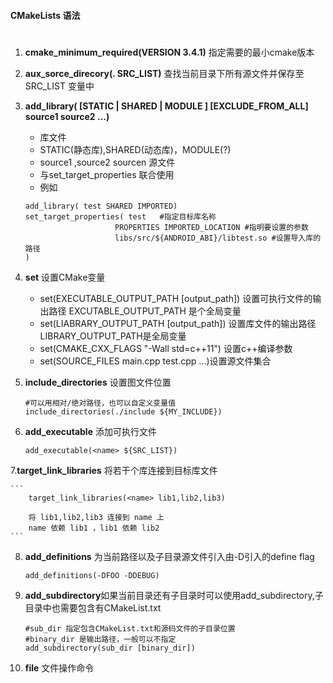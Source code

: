 #### CMakeLists 语法

#

1. **cmake_minimum_required(VERSION 3.4.1)**  指定需要的最小cmake版本
2. **aux_sorce_direcory(. SRC_LIST)** 查找当前目录下所有源文件并保存至 SRC_LIST 变量中
3. **add_library(<name> [STATIC | SHARED | MODULE ] [EXCLUDE_FROM_ALL] source1 source2 ...)**
    - <name> 库文件
    - STATIC(静态库),SHARED(动态库)，MODULE(?)
    - source1 ,source2 sourcen 源文件
    + 与set_target_properties 联合使用
    + 例如 
    ```
    add_library( test SHARED IMPORTED)
    set_target_properties( test   #指定目标库名称
                        PROPERTIES IMPORTED_LOCATION #指明要设置的参数
                        libs/src/${ANDROID_ABI}/libtest.so #设置导入库的路径
    )
    ```
4. **set** 设置CMake变量

     + set(EXECUTABLE_OUTPUT_PATH [output_path]) 设置可执行文件的输出路径 EXCUTABLE_OUTPUT_PATH 是个全局变量
     + set(LIABRARY_OUTPUT_PATH [output_path]) 设置库文件的输出路径LIBRARY_OUTPUT_PATH是全局变量
     + set(CMAKE_CXX_FLAGS "-Wall std=c++11") 设置c++编译参数
     + set(SOURCE_FILES main.cpp test.cpp ...)设置源文件集合 

5. **include_directories** 设置图文件位置
    ```
    #可以用相对/绝对路径，也可以自定义变量值
    include_directories(./include ${MY_INCLUDE})
    ```
6. **add_executable** 添加可执行文件
    ```
    add_executable(<name> ${SRC_LIST})
    ```
7.**target_link_libraries** 将若干个库连接到目标库文件

    ```
        target_link_libraries(<name> lib1,lib2,lib3)
        
        将 lib1,lib2,lib3 连接到 name 上
        name 依赖 lib1 ，lib1 依赖 lib2
    ```
8. **add_definitions** 为当前路径以及子目录源文件引入由-D引入的define flag

    ```
    add_definitions(-DFOO -DDEBUG)
    ```
9. **add_subdirectory**如果当前目录还有子目录时可以使用add_subdirectory,子目录中也需要包含有CMakeList.txt

    ```
    #sub_dir 指定包含CMakeList.txt和源码文件的子目录位置
    #binary_dir 是输出路径，一般可以不指定
    add_subdirectory(sub_dir [binary_dir])
    ```
10. **file** 文件操作命令
    
